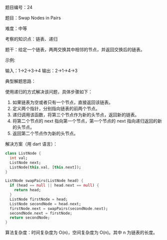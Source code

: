 题目编号：24

题目：Swap Nodes in Pairs

难度：中等

考察的知识点：链表、递归

题干：给定一个链表，两两交换其中相邻的节点，并返回交换后的链表。

示例:

输入：1->2->3->4
输出：2->1->4->3

典型解题思路：

使用递归的方式解决该问题，具体步骤如下：

1. 如果链表为空或者只有一个节点，直接返回该链表。
2. 定义两个指针，分别指向链表的前两个节点。
3. 递归调用该函数，将第三个节点作为新的头节点，返回新的链表。
4. 将第二个节点的 next 指向第一个节点，第一个节点的 next 指向递归返回的新的头节点。
5. 返回第二个节点作为新的头节点。

解决方案（用 dart 语言）：

```dart
class ListNode {
  int val;
  ListNode next;
  ListNode(this.val, [this.next]);
}

ListNode swapPairs(ListNode head) {
  if (head == null || head.next == null) {
    return head;
  }
  ListNode firstNode = head;
  ListNode secondNode = head.next;
  firstNode.next = swapPairs(secondNode.next);
  secondNode.next = firstNode;
  return secondNode;
}
```

算法复杂度：时间复杂度为 O(n)，空间复杂度为 O(n)。其中 n 为链表的长度。